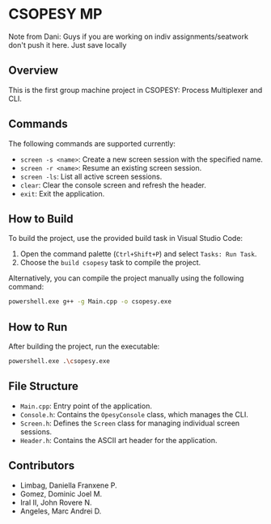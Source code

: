 # CSOPESY MP

Note from Dani: Guys if you are working on indiv assignments/seatwork don't push it here. Just save locally

## Overview
This is the first group machine project in CSOPESY: Process Multiplexer and CLI.

## Commands
The following commands are supported currently:

- `screen -s <name>`: Create a new screen session with the specified name.
- `screen -r <name>`: Resume an existing screen session.
- `screen -ls`: List all active screen sessions.
- `clear`: Clear the console screen and refresh the header.
- `exit`: Exit the application.

## How to Build
To build the project, use the provided build task in Visual Studio Code:

1. Open the command palette (`Ctrl+Shift+P`) and select `Tasks: Run Task`.
2. Choose the `build csopesy` task to compile the project.

Alternatively, you can compile the project manually using the following command:

```bash
powershell.exe g++ -g Main.cpp -o csopesy.exe
```

## How to Run
After building the project, run the executable:

```bash
powershell.exe .\csopesy.exe
```

## File Structure
- `Main.cpp`: Entry point of the application.
- `Console.h`: Contains the `OpesyConsole` class, which manages the CLI.
- `Screen.h`: Defines the `Screen` class for managing individual screen sessions.
- `Header.h`: Contains the ASCII art header for the application.

## Contributors
- Limbag, Daniella Franxene P.
- Gomez, Dominic Joel M.
- Iral II, John Rovere N.
- Angeles, Marc Andrei D.
